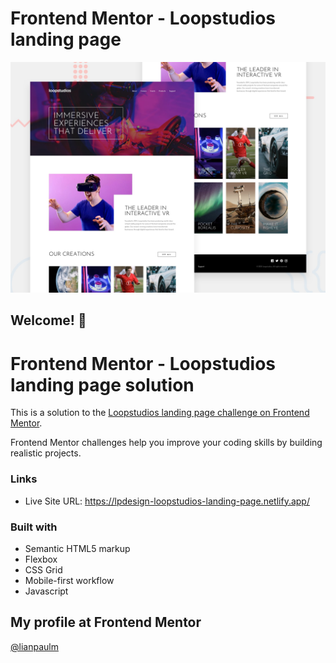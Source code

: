 # Frontend Mentor - Loopstudios landing page

![Design preview for the Loopstudios landing page coding challenge](./design/desktop-preview.jpg)

## Welcome! 👋

# Frontend Mentor - Loopstudios landing page solution

This is a solution to the [Loopstudios landing page challenge on Frontend Mentor](https://www.frontendmentor.io/challenges/loopstudios-landing-page-N88J5Onjw).

Frontend Mentor challenges help you improve your coding skills by building realistic projects.

### Links

<!-- - Solution URL: [Add solution URL here](https://your-solution-url.com) -->
- Live Site URL: https://lpdesign-loopstudios-landing-page.netlify.app/

### Built with

- Semantic HTML5 markup
- Flexbox
- CSS Grid
- Mobile-first workflow
- Javascript

## My profile at Frontend Mentor

<!-- - Website - [Add your name here](https://www.your-site.com) -->

[@lianpaulm](https://www.frontendmentor.io/profile/lianpaulm)
